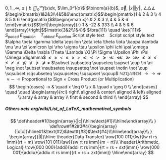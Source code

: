 $0,1_\dotsb\infty$, $a \mid b$
$\iiint_{0}^{\infty}{f(x)dx}$, $\lim_0^1{x}$
$\binom{a}{b}$, $\vec{a}$, $\vert x \vert \Vert y \Vert$, $\angle \triangle \measuredangle$
$\begin{bmatrix}1&2&3\\4&5&6\end{bmatrix}$$\begin{pmatrix}1 & 2 & 3 \\ 4 & 5 & 6 \end{pmatrix}$$\begin{vmatrix}1 & 2 & 3 \\ 4 & 5 & 6 \end{vmatrix}$$\left|\begin{array}{r} 1 & -22 & 333 \\ 4 & 5 & 6 \end{array}\right|$$\matrix{3&2\\1&4}$
$\bra{111} \quad \ket{111}$
$S_{paced}\ E_{quation}\quad T_{abbed}\ E_{quation}$
$\scriptstyle \text{Script style text} \quad \scriptscriptstyle \text{Script script style text}$
$\alpha \beta \gamma \delta \epsilon \zeta \eta \theta \iota \kappa \lambda \mu \nu \xi \omicron \pi \rho \sigma \tau \upsilon \phi \chi \psi \omega \Gamma \Delta \nabla \Theta \Lambda \Xi \Pi \Sigma \Upsilon \Phi \Psi \Omega \digamma$
$\leqslant \geqslant < \leq \geq > \preceq \prec \succ \succeq \ll \lll \gg \ggg \nleqslant \ngeqslant \nless \nleq \ngeq \not > \npreceq \nprec \nsucc \nsucceq \neq$
$\subset \subseteq \supseteq \supset \cup \in \ni \neg \not \subset \nsubseteq \nsupseteq \not \supset \notin \not \cup \sqsubset \sqsubseteq \sqsupseteq \sqsupset \sqcup$
$\mathbb{N Z Q ARCH}$
$\to \longrightarrow \Rightarrow$
$\approx \sim$
$\propto \text{Proportional to Sign}$
$\times \text{ Cross Product (or Multiplication)}$
$$
    \begin{cases}
        -x & \quad x \leq 0 \\
        x & \quad x \geq 0 \\
    \end{cases}
    \quad \quad
    \begin{array}{rcl}
    right\ aligned & center\ aligned & left\ aligned \\
    array & array & array \\
    first & second & third \\
    \end{array}
$$
##### Others oeis.org/wiki/List_of_LaTeX_mathematical_symbols
$$
\def\header#1{\begin{array}{|c|}\hline\text{#1}\\\hline\end{array}\\ }
\def\row#1#2#3#4{\begin{array}{|c|c|}\hline#1&\text{#2}&\texttt{#3}&\text{#4}\\\hline\end{array}\\ }
\begin{array}{|l|}\hline
\header{Data Transfer}
\row{100 011}{lw}{lw rt rs imm}{rt = m}
\row{101 011}{sw}{sw rt rs imm}{m = rt}\\
\header{Arithmetic, Logical}
\row{000 000}{addi}{addi rt rs imm}{rt = rs + sxt(imm)}
\row{000 001}{addiu}{addiu rt rs imm}{rt = rs + zxt(imm)}
\hline\end{array}
$$
